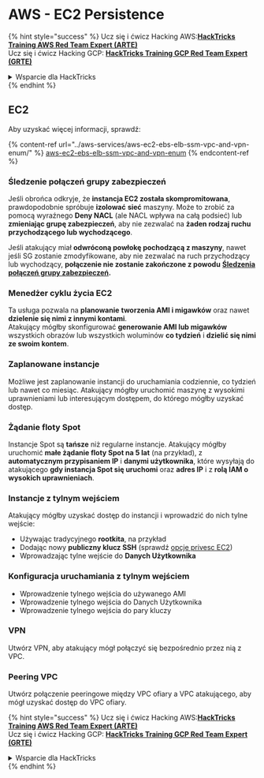 # AWS - EC2 Persistence

{% hint style="success" %}
Ucz się i ćwicz Hacking AWS:<img src="../../../.gitbook/assets/image (1) (1) (1) (1).png" alt="" data-size="line">[**HackTricks Training AWS Red Team Expert (ARTE)**](https://training.hacktricks.xyz/courses/arte)<img src="../../../.gitbook/assets/image (1) (1) (1) (1).png" alt="" data-size="line">\
Ucz się i ćwicz Hacking GCP: <img src="../../../.gitbook/assets/image (2) (1).png" alt="" data-size="line">[**HackTricks Training GCP Red Team Expert (GRTE)**<img src="../../../.gitbook/assets/image (2) (1).png" alt="" data-size="line">](https://training.hacktricks.xyz/courses/grte)

<details>

<summary>Wsparcie dla HackTricks</summary>

* Sprawdź [**plany subskrypcyjne**](https://github.com/sponsors/carlospolop)!
* **Dołącz do** 💬 [**grupy Discord**](https://discord.gg/hRep4RUj7f) lub [**grupy telegram**](https://t.me/peass) lub **śledź** nas na **Twitterze** 🐦 [**@hacktricks\_live**](https://twitter.com/hacktricks_live)**.**
* **Podziel się trikami hackingowymi, przesyłając PR-y do** [**HackTricks**](https://github.com/carlospolop/hacktricks) i [**HackTricks Cloud**](https://github.com/carlospolop/hacktricks-cloud) repozytoriów github.

</details>
{% endhint %}

## EC2

Aby uzyskać więcej informacji, sprawdź:

{% content-ref url="../aws-services/aws-ec2-ebs-elb-ssm-vpc-and-vpn-enum/" %}
[aws-ec2-ebs-elb-ssm-vpc-and-vpn-enum](../aws-services/aws-ec2-ebs-elb-ssm-vpc-and-vpn-enum/)
{% endcontent-ref %}

### Śledzenie połączeń grupy zabezpieczeń

Jeśli obrońca odkryje, że **instancja EC2 została skompromitowana**, prawdopodobnie spróbuje **izolować** **sieć** maszyny. Może to zrobić za pomocą wyraźnego **Deny NACL** (ale NACL wpływa na całą podsieć) lub **zmieniając grupę zabezpieczeń**, aby nie zezwalać na **żaden rodzaj ruchu przychodzącego lub wychodzącego**.

Jeśli atakujący miał **odwróconą powłokę pochodzącą z maszyny**, nawet jeśli SG zostanie zmodyfikowane, aby nie zezwalać na ruch przychodzący lub wychodzący, **połączenie nie zostanie zakończone z powodu** [**Śledzenia połączeń grupy zabezpieczeń**](https://docs.aws.amazon.com/AWSEC2/latest/UserGuide/security-group-connection-tracking.html)**.**

### Menedżer cyklu życia EC2

Ta usługa pozwala na **planowanie** **tworzenia AMI i migawków** oraz nawet **dzielenie się nimi z innymi kontami**.\
Atakujący mógłby skonfigurować **generowanie AMI lub migawków** wszystkich obrazów lub wszystkich woluminów **co tydzień** i **dzielić się nimi ze swoim kontem**.

### Zaplanowane instancje

Możliwe jest zaplanowanie instancji do uruchamiania codziennie, co tydzień lub nawet co miesiąc. Atakujący mógłby uruchomić maszynę z wysokimi uprawnieniami lub interesującym dostępem, do którego mógłby uzyskać dostęp.

### Żądanie floty Spot

Instancje Spot są **tańsze** niż regularne instancje. Atakujący mógłby uruchomić **małe żądanie floty Spot na 5 lat** (na przykład), z **automatycznym przypisaniem IP** i **danymi użytkownika**, które wysyłają do atakującego **gdy instancja Spot się uruchomi** oraz **adres IP** i z **rolą IAM o wysokich uprawnieniach**.

### Instancje z tylnym wejściem

Atakujący mógłby uzyskać dostęp do instancji i wprowadzić do nich tylne wejście:

* Używając tradycyjnego **rootkita**, na przykład
* Dodając nowy **publiczny klucz SSH** (sprawdź [opcje privesc EC2](../aws-privilege-escalation/aws-ec2-privesc.md))
* Wprowadzając tylne wejście do **Danych Użytkownika**

### **Konfiguracja uruchamiania z tylnym wejściem**

* Wprowadzenie tylnego wejścia do używanego AMI
* Wprowadzenie tylnego wejścia do Danych Użytkownika
* Wprowadzenie tylnego wejścia do pary kluczy

### VPN

Utwórz VPN, aby atakujący mógł połączyć się bezpośrednio przez nią z VPC.

### Peering VPC

Utwórz połączenie peeringowe między VPC ofiary a VPC atakującego, aby mógł uzyskać dostęp do VPC ofiary.

{% hint style="success" %}
Ucz się i ćwicz Hacking AWS:<img src="../../../.gitbook/assets/image (1) (1) (1) (1).png" alt="" data-size="line">[**HackTricks Training AWS Red Team Expert (ARTE)**](https://training.hacktricks.xyz/courses/arte)<img src="../../../.gitbook/assets/image (1) (1) (1) (1).png" alt="" data-size="line">\
Ucz się i ćwicz Hacking GCP: <img src="../../../.gitbook/assets/image (2) (1).png" alt="" data-size="line">[**HackTricks Training GCP Red Team Expert (GRTE)**<img src="../../../.gitbook/assets/image (2) (1).png" alt="" data-size="line">](https://training.hacktricks.xyz/courses/grte)

<details>

<summary>Wsparcie dla HackTricks</summary>

* Sprawdź [**plany subskrypcyjne**](https://github.com/sponsors/carlospolop)!
* **Dołącz do** 💬 [**grupy Discord**](https://discord.gg/hRep4RUj7f) lub [**grupy telegram**](https://t.me/peass) lub **śledź** nas na **Twitterze** 🐦 [**@hacktricks\_live**](https://twitter.com/hacktricks_live)**.**
* **Podziel się trikami hackingowymi, przesyłając PR-y do** [**HackTricks**](https://github.com/carlospolop/hacktricks) i [**HackTricks Cloud**](https://github.com/carlospolop/hacktricks-cloud) repozytoriów github.

</details>
{% endhint %}

